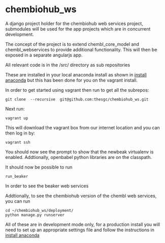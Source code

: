 chembiohub_ws
=============

A django project holder for the chembiohub web services project, submodules will be used for the app projects which are in concurrent development.

The concept of the project is to extend chembl_core_model and chembl_webservices to provide additional functionality. This will then be exposed in a separate angularjs app.

All relevant code is in the /src/ directory as sub repositories

These are installed in your local anaconda install as shown in  [install anaconda](install_anaconda.rst) but this has been done for you on the vagrant install.

In order to get started using vagrant then run to get all the subrepos:

    git clone  --recursive  git@github.com:thesgc/chembiohub_ws.git
  
Next run:

    vagrant up
  
This will download the vagrant box from our internet location and you can then log in by:

    vagrant ssh
  
You should now see the prompt to show that the newbeak virtualenv is enabled. Addtionally, openbabel python libraries are on the classpath.

It should now be possible to run

    run_beaker
  
In order to see the beaker web services

Addtionally, to see the chembiohub version of the chembl web services, you can run

    cd ~/chembiohub_ws/deployment/
    python manage.py runserver
  
All of these are in development mode only, for a production install you will need to set up an appropriate settings file and follow the instructions in [install anaconda](install_anaconda.rst) 


